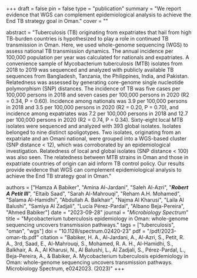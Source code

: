+++
draft = false
pin = false
type = "publication"
summary = "We report evidence that WGS can complement epidemiological analysis to achieve the End TB strategy goal in Oman."
cover = ""

abstract = "Tuberculosis (TB) originating from expatriates that hail from high TB-burden countries is hypothesized to play a role in continued TB transmission in Oman. Here, we used whole-genome sequencing (WGS) to assess national TB transmission dynamics. The annual incidence per 100,000 population per year was calculated for nationals and expatriates. A convenience sample of Mycobacterium tuberculosis (MTB) isolates from 2018 to 2019 was sequenced and analyzed with publicly available TB sequences from Bangladesh, Tanzania, the Philippines, India, and Pakistan. Relatedness was assessed by generating core-genome single nucleotide polymorphism (SNP) distances. The incidence of TB was five cases per 100,000 persons in 2018 and seven cases per 100,000 persons in 2020 (R2 = 0.34, P = 0.60). Incidence among nationals was 3.9 per 100,000 persons in 2018 and 3.5 per 100,000 persons in 2020 (R2 = 0.20, P = 0.70), and incidence among expatriates was 7.2 per 100,000 persons in 2018 and 12.7 per 100,000 persons in 2020 (R2 = 0.74, P = 0.34). Sixty-eight local MTB isolates were sequenced and analyzed with 393 global isolates. Isolates belonged to nine distinct spoligotypes. Two isolates, originating from an expatriate and an Omani national, were grouped into a WGS-based cluster (SNP distance < 12), which was corroborated by an epidemiological investigation. Relatedness of local and global isolates (SNP distance < 100) was also seen. The relatedness between MTB strains in Oman and those in expatriate countries of origin can aid inform TB control policy. Our results provide evidence that WGS can complement epidemiological analysis to achieve the End TB strategy goal in Oman."

authors = ["Hamza A Babiker", "Amina Al-Jardani", "Saleh Al-Azri", "***Robert A Petit III***", "Eltaib Saad", "Sarah Al-Mahrouqi", "Reham A.H. Mohamed", "Salama Al-Hamidhi", "Abdullah A. Balkhair", "Najma Al Kharusi", "Laila Al Balushi", "Samiya Al Zadjali", "Lucía Pérez-Pardal", "Albano Beja-Pereira", "Ahmed Babiker"]
date = "2023-09-28"
journal = "*Microbiology Spectrum*"
title = "Mycobacterium tuberculosis epidemiology in Oman: whole-genome sequencing uncovers transmission pathways."
tags =  ["tuberculosis", "oman", "wgs"]
doi = "10.1128/spectrum.02420-23"
pdf = "/pdf/2023-oman-tb.pdf"
citation = "Babiker, H. A., Al-Jardani, A., Al-Azri, S., Petit, R. A., 3rd, Saad, E., Al-Mahrouqi, S., Mohamed, R. A. H., Al-Hamidhi, S., Balkhair, A. A., Al Kharusi, N., Al Balushi, L., Al Zadjali, S., Pérez-Pardal, L., Beja-Pereira, A., & Babiker, A. Mycobacterium tuberculosis epidemiology in Oman: whole-genome sequencing uncovers transmission pathways. Microbiology Spectrum, e0242023. (2023)"
+++

